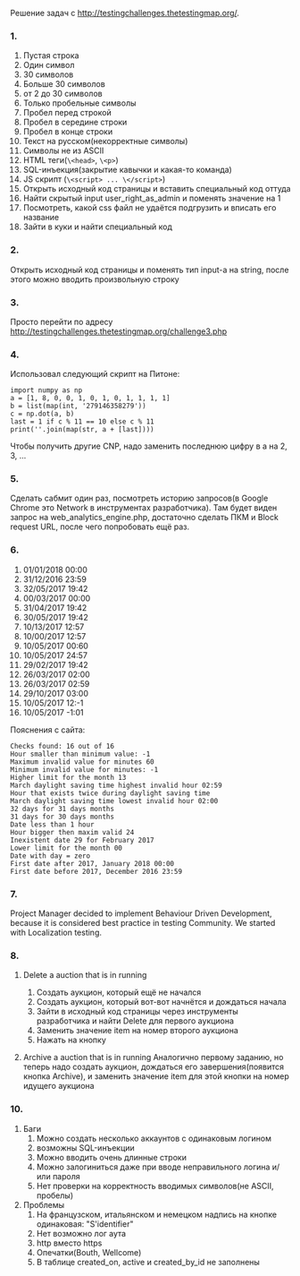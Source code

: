 Решение задач с http://testingchallenges.thetestingmap.org/.

### 1.
1. Пустая строка
1. Один символ
1. 30 символов
1. Больше 30 символов
1. от 2 до 30 символов
1. Только пробельные символы
1. Пробел перед строкой
1. Пробел в середине строки
1. Пробел в конце строки
1. Текст на русском(некорректные символы)
1. Символы не из ASCII
1. HTML теги(`\<head>`, `\<p>`)
1. SQL-инъекция(закрытие кавычки и какая-то команда)
1. JS скрипт (`\<script> ... \</script>`)
1. Открыть исходный код страницы и вставить специальный код оттуда
1. Найти скрытый input user_right_as_admin и поменять значение на 1
1. Посмотреть, какой css файл не удаётся подгрузить и вписать его название
1. Зайти в куки и найти специальный код

### 2.
Открыть исходный код страницы и поменять тип input-a на string, после этого можно вводить произвольную строку

### 3.
Просто перейти по адресу http://testingchallenges.thetestingmap.org/challenge3.php 

### 4.
Использовал следующий скрипт на Питоне:
```python3
import numpy as np
a = [1, 8, 0, 0, 1, 0, 1, 0, 1, 1, 1, 1]
b = list(map(int, '279146358279'))
c = np.dot(a, b)
last = 1 if c % 11 == 10 else c % 11
print(''.join(map(str, a + [last])))
```

Чтобы получить другие CNP, надо заменить последнюю цифру в a на 2, 3, ...

### 5.
Сделать сабмит один раз, посмотреть историю запросов(в Google Chrome это Network в инструментах разработчика).
Там будет виден запрос на web_analytics_engine.php, достаточно сделать ПКМ и Block request URL, после чего попробовать ещё раз.

### 6.
1. 01/01/2018 00:00
1. 31/12/2016 23:59
1. 32/05/2017 19:42
1. 00/03/2017 00:00
1. 31/04/2017 19:42
1. 30/05/2017 19:42
1. 10/13/2017 12:57
1. 10/00/2017 12:57
1. 10/05/2017 00:60
1. 10/05/2017 24:57
1. 29/02/2017 19:42
1. 26/03/2017 02:00
1. 26/03/2017 02:59
1. 29/10/2017 03:00
1. 10/05/2017 12:-1
1. 10/05/2017 -1:01

Пояснения с сайта:

    Checks found: 16 out of 16 
    Hour smaller than minimum value: -1
    Maximum invalid value for minutes 60
    Minimum invalid value for minutes: -1
    Higher limit for the month 13
    March daylight saving time highest invalid hour 02:59
    Hour that exists twice during daylight saving time
    March daylight saving time lowest invalid hour 02:00
    32 days for 31 days months
    31 days for 30 days months
    Date less than 1 hour
    Hour bigger then maxim valid 24
    Inexistent date 29 for February 2017
    Lower limit for the month 00
    Date with day = zero
    First date after 2017, January 2018 00:00
    First date before 2017, December 2016 23:59

### 7.
Project Manager decided to implement Behaviour Driven Development, because it is considered best practice in testing Community. We started with Localization testing. 

### 8.
1. Delete a auction that is in running
    1. Создать аукцион, который ещё не начался
    1. Создать аукцион, который вот-вот начнётся и дождаться начала
    1. Зайти в исходный код страницы через инструменты разработчика и найти Delete для первого аукциона
    1. Заменить значение item на номер второго аукциона
    1. Нажать на кнопку
    
1.  Archive a auction that is in running
Аналогично первому заданию, но теперь надо создать аукцион, дождаться его завершения(появится кнопка Archive), и заменить значение item для этой кнопки на номер идущего аукциона
    
### 10.
1. Баги
    1. Можно создать несколько аккаунтов с одинаковым логином
    1. возможны SQL-инъекции
    1. Можно вводить очень длинные строки
    1. Можно залогиниться даже при вводе неправильного логина и/или пароля
    1. Нет проверки на корректность вводимых символов(не ASCII, пробелы)
1. Проблемы
    1. На французском, итальянском и немецком надпись на кнопке одинаковая: "S'identifier"
    1. Нет возможно лог аута
    1. http вместо https
    1. Опечатки(Bouth, Wellcome)
    1. В таблице created_on, active и created_by_id не заполнены